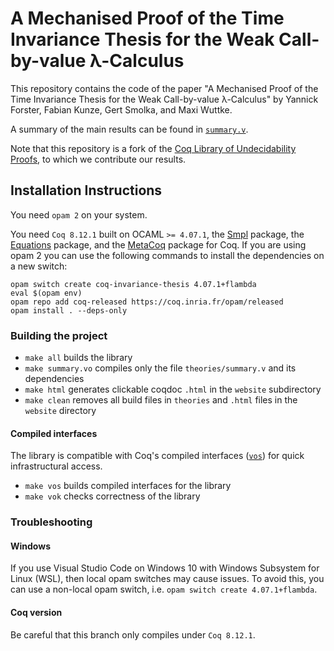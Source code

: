 # A Mechanised Proof of the Time Invariance Thesis for the Weak Call-by-value λ-Calculus

This repository contains the code of the paper "A Mechanised Proof of the Time Invariance Thesis for the Weak Call-by-value λ-Calculus" by Yannick Forster, Fabian Kunze, Gert Smolka, and Maxi Wuttke.

A summary of the main results can be found in [`summary.v`](theories/summary.v).

Note that this repository is a fork of the [Coq Library of Undecidability Proofs](https://github.com/uds-psl/coq-library-undecidability/), to which we contribute our results.

## Installation Instructions

You need `opam 2` on your system.

You need `Coq 8.12.1` built on OCAML `>= 4.07.1`, the [Smpl](https://github.com/uds-psl/smpl) package, the [Equations](https://mattam82.github.io/Coq-Equations/) package, and the [MetaCoq](https://metacoq.github.io/metacoq/) package for Coq. If you are using opam 2 you can use the following commands to install the dependencies on a new switch:

```
opam switch create coq-invariance-thesis 4.07.1+flambda
eval $(opam env)
opam repo add coq-released https://coq.inria.fr/opam/released
opam install . --deps-only
```

### Building the project

- `make all` builds the library
- `make summary.vo` compiles only the file `theories/summary.v` and its dependencies
- `make html` generates clickable coqdoc `.html` in the `website` subdirectory
- `make clean` removes all build files in `theories` and `.html` files in the `website` directory

#### Compiled interfaces

The library is compatible with Coq's compiled interfaces ([`vos`](https://coq.inria.fr/refman/practical-tools/coq-commands.html#compiled-interfaces-produced-using-vos)) for quick infrastructural access.

- `make vos` builds compiled interfaces for the library
- `make vok` checks correctness of the library 

### Troubleshooting

#### Windows

If you use Visual Studio Code on Windows 10 with Windows Subsystem for Linux (WSL), then local opam switches may cause issues.
To avoid this, you can use a non-local opam switch, i.e. `opam switch create 4.07.1+flambda`.

#### Coq version

Be careful that this branch only compiles under `Coq 8.12.1`. 
